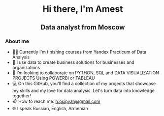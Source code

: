 <div id="header" align="center">
    <h1>Hi there, I'm Amest</h1>
    <h2>Data analyst from Moscow</h2>
</div>


### About me
- 👩‍🎓 Currently I'm finishing courses from Yandex Practicum of Data Analysis
- 👀 I use data to create business solutions for businesses and organizations
- 🔗 I’m looking to collaborate on PYTHON, SQL and DATA VISUALIZATION PROJECTS Using POWERBI or TABLEAU
- 💻 On this GitHub, you'll find a collection of my projects that showcase my skills and my love for data analysis. Let's turn data into knowledge together!
- 📫 How to reach me: h.osipyan@gmail.com
- 🌐 I speak Russian, English, Armenian




<!---
AmestOsipyan/AmestOsipyan is a ✨ special ✨ repository because its `README.md` (this file) appears on your GitHub profile.
You can click the Preview link to take a look at your changes.
--->

